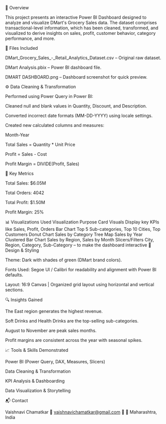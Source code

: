 🔗 Overview

This project presents an interactive Power BI Dashboard designed to analyze and visualize DMart's Grocery Sales data. The dataset comprises transactional-level information, which has been cleaned, transformed, and visualized to derive insights on sales, profit, customer behavior, category performance, and more.

📁 Files Included

DMart_Grocery_Sales_-_Retail_Analytics_Dataset.csv – Original raw dataset.

DMart Analysis.pbix – Power BI dashboard file.

DMART DASHBOARD.png – Dashboard screenshot for quick preview.

⚙️ Data Cleaning & Transformation

Performed using Power Query in Power BI:

Cleaned null and blank values in Quantity, Discount, and Description.

Converted incorrect date formats (MM-DD-YYYY) using locale settings.

Created new calculated columns and measures:

Month-Year

Total Sales = Quantity * Unit Price

Profit = Sales - Cost

Profit Margin = DIVIDE(Profit, Sales)

📌 Key Metrics

Total Sales: $6.05M

Total Orders: 4042

Total Profit: $1.50M

Profit Margin: 25%

📊 Visualizations Used
Visualization	Purpose
Card Visuals	Display key KPIs like Sales, Profit, Orders
Bar Chart	Top 5 Sub-categories, Top 10 Cities, Top Customers
Donut Chart	Sales by Category
Tree Map	Sales by Year
Clustered Bar Chart	Sales by Region, Sales by Month
Slicers/Filters	City, Region, Category, Sub-Category – to make the dashboard interactive
🎨 Design & Styling

Theme: Dark with shades of green (DMart brand colors).

Fonts Used: Segoe UI / Calibri for readability and alignment with Power BI defaults.

Layout: 16:9 Canvas | Organized grid layout using horizontal and vertical sections.

🔍 Insights Gained

The East region generates the highest revenue.

Soft Drinks and Health Drinks are the top-selling sub-categories.

August to November are peak sales months.

Profit margins are consistent across the year with seasonal spikes.

📈 Tools & Skills Demonstrated

Power BI (Power Query, DAX, Measures, Slicers)

Data Cleaning & Transformation

KPI Analysis & Dashboarding

Data Visualization & Storytelling

📬 Contact

Vaishnavi Chamatkar
📧 vaishnavichamatkar@gmail.com
🔗 
📍 Maharashtra, India
